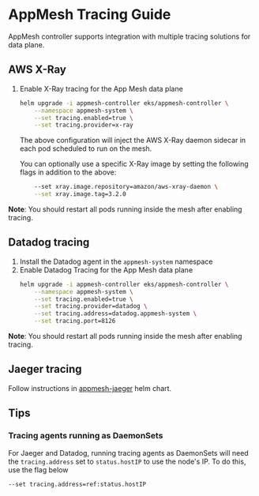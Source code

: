 # AppMesh Tracing Guide
AppMesh controller supports integration with multiple tracing solutions for data plane.

## AWS X-Ray
1. Enable X-Ray tracing for the App Mesh data plane
    ```sh
    helm upgrade -i appmesh-controller eks/appmesh-controller \
        --namespace appmesh-system \
        --set tracing.enabled=true \
        --set tracing.provider=x-ray
    ```
    The above configuration will inject the AWS X-Ray daemon sidecar in each pod scheduled to run on the mesh.

    You can optionally use a specific X-Ray image by setting the following flags in addition to the above:
    ```sh
        --set xray.image.repository=amazon/aws-xray-daemon \
        --set xray.image.tag=3.2.0
    ```

**Note**: You should restart all pods running inside the mesh after enabling tracing.

## Datadog tracing
1. Install the Datadog agent in the `appmesh-system` namespace
2. Enable Datadog Tracing for the App Mesh data plane
    ```sh
    helm upgrade -i appmesh-controller eks/appmesh-controller \
        --namespace appmesh-system \
        --set tracing.enabled=true \
        --set tracing.provider=datadog \
        --set tracing.address=datadog.appmesh-system \
        --set tracing.port=8126
    ```

**Note**: You should restart all pods running inside the mesh after enabling tracing.

## Jaeger tracing
Follow instructions in [appmesh-jaeger](https://github.com/aws/eks-charts/tree/master/stable/appmesh-jaeger) helm chart.

## Tips

### Tracing agents running as DaemonSets
For Jaeger and Datadog, running tracing agents as DaemonSets will need the `tracing.address` set to `status.hostIP` to use the node's IP.
To do this, use the flag below
   ```sh
   --set tracing.address=ref:status.hostIP
   ```
